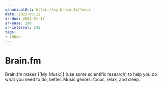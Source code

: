 ```yaml
---
canonicalUrl: https://my.brain.fm/focus
date: 2023-03-12
sr-due: 2024-01-17
sr-ease: 290
sr-interval: 245
tags:
- inbox
---
```


# Brain.fm

Brain.fm makes [[My_Music]] (use some scientific research) to help you do what
you need to do, better. Music genres: focus, relax, and sleep.